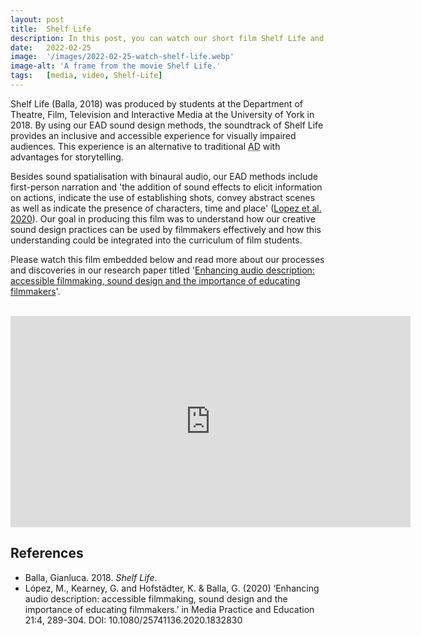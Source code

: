 ```yaml
---
layout: post
title:  Shelf Life
description: In this post, you can watch our short film Shelf Life and read about why we made it. 
date:   2022-02-25
image:  '/images/2022-02-25-watch-shelf-life.webp'
image-alt: 'A frame from the movie Shelf Life.'
tags:   [media, video, Shelf-Life]
---
```


Shelf Life (Balla, 2018) was produced by students at the Department of Theatre, Film, Television and Interactive Media at the University of York in 2018. By using our EAD sound design methods, the soundtrack of Shelf Life provides an inclusive and accessible experience for visually impaired audiences. This experience is an alternative to traditional <abbr title="Audio Desciption">AD</abbr> with advantages for storytelling. 

Besides sound spatialisation with binaural audio, our EAD methods include first-person narration and 'the addition of sound effects to elicit information on actions, indicate the use of establishing shots, convey abstract scenes as well as indicate the presence of characters, time and place' ([Lopez et al. 2020](https://www.tandfonline.com/doi/abs/10.1080/25741136.2020.1832830?journalCode=rjmp21)). Our goal in producing this film was to understand how our creative sound design practices can be used by filmmakers effectively and how this understanding could be integrated into the curriculum of film students. 

Please watch this film embedded below and read more about our processes and discoveries in our research paper titled '[Enhancing audio description: accessible filmmaking, sound design and the importance of educating filmmakers](https://www.tandfonline.com/doi/abs/10.1080/25741136.2020.1832830?journalCode=rjmp21)'. 

<br>

<iframe src="https://player.vimeo.com/video/677736487?h=fdbb77d195" width="640" height="338" frameborder="0" allow="autoplay; fullscreen; picture-in-picture" allowfullscreen></iframe>

<br>

## References
- Balla, Gianluca. 2018. *Shelf Life*.
- López, M., Kearney, G. and Hofstädter, K. & Balla, G. (2020) ‘Enhancing audio description: accessible filmmaking, sound design and the importance of educating filmmakers.’ in Media Practice and Education 21:4, 289-304. DOI: 10.1080/25741136.2020.1832830